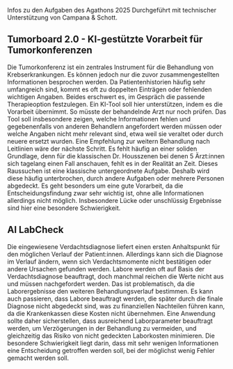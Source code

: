 Infos zu den Aufgaben des Agathons 2025
Durchgeführt mit technischer Unterstützung von Campana & Schott.

## Tumorboard 2.0 - KI-gestützte Vorarbeit für Tumorkonferenzen

Die Tumorkonferenz ist ein zentrales Instrument für die Behandlung von Krebserkrankungen.
Es können jedoch nur die zuvor zusammengestellten Informationen besprochen werden. Da Patientenhistorien häufig sehr umfangreich sind, kommt es oft zu doppelten Einträgen oder fehlenden wichtigen Angaben.
Beides erschwert es, im Gespräch die passende Therapieoption festzulegen. Ein KI-Tool soll hier unterstützen, indem es die Vorarbeit übernimmt. So müsste der behandelnde Arzt nur noch prüfen.
Das Tool soll insbesondere zeigen, welche Informationen fehlen und gegebenenfalls von anderen Behandlern angefordert werden müssen oder welche Angaben nicht mehr relevant sind, etwa weil sie veraltet oder durch neuere ersetzt wurden.
Eine Empfehlung zur weitern Behandlung nach Leitlinien wäre der nächste Schritt. Es fehlt häufig an einer soliden Grundlage, denn für die klassischen Dr. Housszenen bei denen 5 Ärzt:innen sich tagelang einen Fall anschauen, fehlt es in der Realität an Zeit. Dieses Raussuchen ist eine klassische untergeordnete Aufgabe. Deshalb wird diese häufig unterbrochen, durch andere Aufgaben oder mehrere Personen abgedeckt.
Es geht besonders um eine gute Vorarbeit, da die Entscheidungsfindung zwar sehr wichtig ist, ohne alle Informationen allerdings nicht möglich. Insbesondere Lücke oder unschlüssig Ergebnisse sind hier eine besondere Schwierigkeit.


## AI LabCheck
Die eingewiesene Verdachtsdiagnose liefert einen ersten Anhaltspunkt für den möglichen Verlauf der Patient:innen. Allerdings kann sich die Diagnose im Verlauf ändern, wenn sich Verdachtsmomente nicht bestätigen oder andere Ursachen gefunden werden. 
Labore werden oft auf Basis der Verdachtsdiagnose beauftragt, doch manchmal reichen die Werte nicht aus und müssen nachgefordert werden. Das ist problematisch, da die Laborergebnisse den weiteren Behandlungsverlauf bestimmen. 
Es kann auch passieren, dass Labore beauftragt werden, die später durch die finale Diagnose nicht abgedeckt sind, was zu finanziellen Nachteilen führen kann, da die Krankenkassen diese Kosten nicht übernehmen. 
Eine Anwendung sollte daher sicherstellen, dass ausreichend Laborparameter beauftragt werden, um Verzögerungen in der Behandlung zu vermeiden, und gleichzeitig das Risiko von nicht gedeckten Laborkosten minimieren.
Die besondere Schwierigkeit liegt darin, dass mit sehr wenigen Informationen eine Entscheidung getroffen werden soll, bei der möglichst wenig Fehler gemacht werden soll. 
